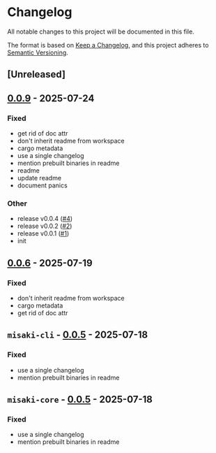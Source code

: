 # Changelog

All notable changes to this project will be documented in this file.

The format is based on [Keep a Changelog](https://keepachangelog.com/en/1.0.0/),
and this project adheres to [Semantic Versioning](https://semver.org/spec/v2.0.0.html).

## [Unreleased]

## [0.0.9](https://github.com/Ravencentric/misaki/compare/v0.0.8...v0.0.9) - 2025-07-24

### Fixed

- get rid of doc attr
- don't inherit readme from workspace
- cargo metadata
- use a single changelog
- mention prebuilt binaries in readme
- readme
- update readme
- document panics

### Other

- release v0.0.4 ([#4](https://github.com/Ravencentric/misaki/pull/4))
- release v0.0.2 ([#2](https://github.com/Ravencentric/misaki/pull/2))
- release v0.0.1 ([#1](https://github.com/Ravencentric/misaki/pull/1))
- init

## [0.0.6](https://github.com/Ravencentric/misaki/compare/v0.0.5...v0.0.6) - 2025-07-19

### Fixed

- don't inherit readme from workspace
- cargo metadata
- get rid of doc attr

## `misaki-cli` - [0.0.5](https://github.com/Ravencentric/misaki/compare/v0.0.4...v0.0.5) - 2025-07-18

### Fixed
- use a single changelog
- mention prebuilt binaries in readme

## `misaki-core` - [0.0.5](https://github.com/Ravencentric/misaki/compare/misaki-core-v0.0.4...misaki-core-v0.0.5) - 2025-07-18

### Fixed
- use a single changelog
- mention prebuilt binaries in readme
